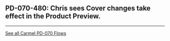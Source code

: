 ## PD-070-480: Chris sees Cover changes take effect in the Product Preview.



---
[See all Carmel PD-070 Flows](..)